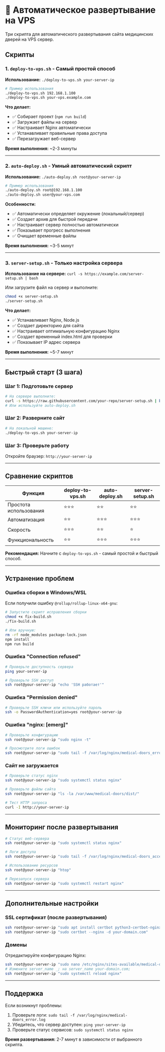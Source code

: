 # 🚀 Автоматическое развертывание на VPS

Три скрипта для автоматического развертывания сайта медицинских дверей на VPS сервер.

## Скрипты

### 1. `deploy-to-vps.sh` - Самый простой способ
**Использование:** `./deploy-to-vps.sh your-server-ip`

```bash
# Пример использования
./deploy-to-vps.sh 192.168.1.100
./deploy-to-vps.sh your-vps.example.com
```

**Что делает:**
- ✅ Собирает проект (`npm run build`)
- ✅ Загружает файлы на сервер
- ✅ Настраивает Nginx автоматически
- ✅ Устанавливает правильные права доступа
- ✅ Перезагружает веб-сервер

**Время выполнения:** ~2-3 минуты

---

### 2. `auto-deploy.sh` - Умный автоматический скрипт
**Использование:** `./auto-deploy.sh root@your-server-ip`

```bash
# Пример использования
./auto-deploy.sh root@192.168.1.100
./auto-deploy.sh user@your-vps.com
```

**Особенности:**
- ✅ Автоматически определяет окружение (локальный/сервер)
- ✅ Создает архив для быстрой передачи
- ✅ Настраивает сервер полностью автоматически
- ✅ Показывает прогресс выполнения
- ✅ Очищает временные файлы

**Время выполнения:** ~3-5 минут

---

### 3. `server-setup.sh` - Только настройка сервера
**Использование на сервере:** `curl -s https://example.com/server-setup.sh | bash`

Или загрузите файл на сервер и выполните:
```bash
chmod +x server-setup.sh
./server-setup.sh
```

**Что делает:**
- ✅ Устанавливает Nginx, Node.js
- ✅ Создает директорию для сайта
- ✅ Настраивает оптимальную конфигурацию Nginx
- ✅ Создает временный index.html для проверки
- ✅ Показывает IP адрес сервера

**Время выполнения:** ~5-7 минут

---

## Быстрый старт (3 шага)

### Шаг 1: Подготовьте сервер
```bash
# На сервере выполните:
curl -s https://raw.githubusercontent.com/your-repo/server-setup.sh | bash
# Или используйте auto-deploy.sh
```

### Шаг 2: Разверните сайт
```bash
# На локальной машине:
./deploy-to-vps.sh your-server-ip
```

### Шаг 3: Проверьте работу
Откройте браузер: `http://your-server-ip`

---

## Сравнение скриптов

| Функция | deploy-to-vps.sh | auto-deploy.sh | server-setup.sh |
|---------|-----------------|----------------|------------------|
| Простота использования | ⭐⭐⭐ | ⭐⭐ | ⭐⭐ |
| Автоматизация | ⭐⭐ | ⭐⭐⭐ | ⭐⭐⭐ |
| Скорость | ⭐⭐⭐ | ⭐⭐ | ⭐ |
| Функциональность | ⭐⭐ | ⭐⭐⭐ | ⭐⭐⭐ |

**Рекомендация:** Начните с `deploy-to-vps.sh` - самый простой и быстрый способ.

---

## Устранение проблем

### Ошибка сборки в Windows/WSL
Если получили ошибку `@rollup/rollup-linux-x64-gnu`:

```bash
# Запустите скрипт исправления сборки
chmod +x fix-build.sh
./fix-build.sh

# Или вручную:
rm -rf node_modules package-lock.json
npm install
npm run build
```

### Ошибка "Connection refused"
```bash
# Проверьте доступность сервера
ping your-server-ip

# Проверьте SSH доступ
ssh root@your-server-ip "echo 'SSH работает'"
```

### Ошибка "Permission denied"
```bash
# Проверьте SSH ключи или используйте пароль
ssh -o PasswordAuthentication=yes root@your-server-ip
```

### Ошибка "nginx: [emerg]"
```bash
# Проверьте конфигурацию
ssh root@your-server-ip "sudo nginx -t"

# Просмотрите логи ошибок
ssh root@your-server-ip "sudo tail -f /var/log/nginx/medical-doors_error.log"
```

### Сайт не загружается
```bash
# Проверьте статус nginx
ssh root@your-server-ip "sudo systemctl status nginx"

# Проверьте файлы сайта
ssh root@your-server-ip "ls -la /var/www/medical-doors/dist/"

# Тест HTTP запроса
curl -I http://your-server-ip
```

---

## Мониторинг после развертывания

```bash
# Статус веб-сервера
ssh root@your-server-ip "sudo systemctl status nginx"

# Логи доступа
ssh root@your-server-ip "sudo tail -f /var/log/nginx/medical-doors_access.log"

# Использование ресурсов
ssh root@your-server-ip "htop"

# Перезапуск сервера
ssh root@your-server-ip "sudo systemctl restart nginx"
```

---

## Дополнительные настройки

### SSL сертификат (после развертывания)
```bash
ssh root@your-server-ip "sudo apt install certbot python3-certbot-nginx -y"
ssh root@your-server-ip "sudo certbot --nginx -d your-domain.com"
```

### Домены
Отредактируйте конфигурацию Nginx:
```bash
ssh root@your-server-ip "sudo nano /etc/nginx/sites-available/medical-doors"
# Измените server_name _; на server_name your-domain.com;
ssh root@your-server-ip "sudo systemctl reload nginx"
```

---

## Поддержка

Если возникнут проблемы:
1. Проверьте логи: `sudo tail -f /var/log/nginx/medical-doors_error.log`
2. Убедитесь, что сервер доступен: `ping your-server-ip`
3. Проверьте статус сервисов: `sudo systemctl status nginx`

**Время развертывания:** 2-7 минут в зависимости от выбранного скрипта.